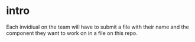 # intro
Each invidiual on the team will have to submit a file with their name and the component they want to work on in a file on this repo.
